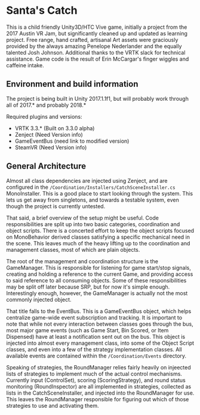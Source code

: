 # Santa's Catch
This is a child friendly Unity3D/HTC Vive game, initially a project from the 2017 Austin VR Jam, but significantly cleaned up and updated as learning project.  Free range, hand crafted, artisanal Art assets were graciously provided by the always amazing Penelope Nederlander and the equally talented Josh Johnson.  Additional thanks to the VRTK slack for technical assistance.  Game code is the result of Erin McCargar's finger wiggles and caffeine intake.

## Environment and build information
The project is being built in Unity 2017.1.1f1, but will probably work through all of 2017.\* and probably 2018.\*

Required plugins and versions:
 * VRTK 3.3.\* (Built on 3.3.0 alpha)
 * Zenject (Need Version info)
 * GameEventBus (need link to modified version)
 * SteamVR (Need Version info)

## General Architecture
Almost all class dependencies are injected using Zenject, and are configured in the `/Coordination/Installers/CatchSceneInstaller.cs` MonoInstaller.  This is a good place to start looking through the system.  This lets us get away from singletons, and towards a testable system, even though the project is currently untested. 

That said, a brief overview of the setup might be useful.  Code responsibilities are split up into two basic categories, coordination and object scripts.  There is a concerted effort to keep the object scripts focused on MonoBehavior derived classes satisfying a specific mechanical need in the scene.  This leaves much of the heavy lifting up to the coordination and management classes, most of which are plain objects.  

The root of the management and coordination structure is the GameManager.  This is responsible for listening for game start/stop signals, creating and holding a reference to the current Game, and providing access to said reference to all consuming objects.  Some of these responsibilities may be split off later because SRP, but for now it's simple enough.  Interestingly enough, however, the GameManager is actually not the most commonly injected object.

That title falls to the EventBus.  This is a GameEventBus object, which helps centralize game-wide event subscription and tracking.  It is important to note that while not every interaction between classes goes through the bus, most major game events (such as Game Start, Bin Scored, or Item Dispensed) have at least a notification sent out on the bus.  This object is injected into almost every management class, into some of the Object Script classes, and even into a few of the strategy implementation classes.  All available events are contained within the `/Coordination/Events` directory.

Speaking of strategies, the RoundManager relies fairly heavily on injeected lists of strategies to implement much of the actual control mechanisms.  Currently input (ControlSet), scoring (ScoringStrategy), and round status monitoring (RoundInspector) are all implemented in strategies, collected as lists in the CatchSceneInstaller, and injected into the RoundManager for use.  This leaves the RoundManager responsible for figuring out which of those strategies to use and activating them.
